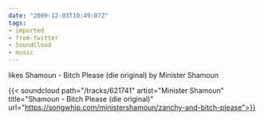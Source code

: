 ```yaml
---
date: "2009-12-03T10:49:07Z"
tags:
- imported
- from-twitter
- SoundCloud
- music
---
```

likes Shamoun - Bitch Please \(die original) by Minister Shamoun

{{< soundcloud path="/tracks/621741" artist="Minister Shamoun" title="Shamoun - Bitch Please (die original)" url="https://songwhip.com/ministershamoun/zanchy-and-bitch-please">}}
